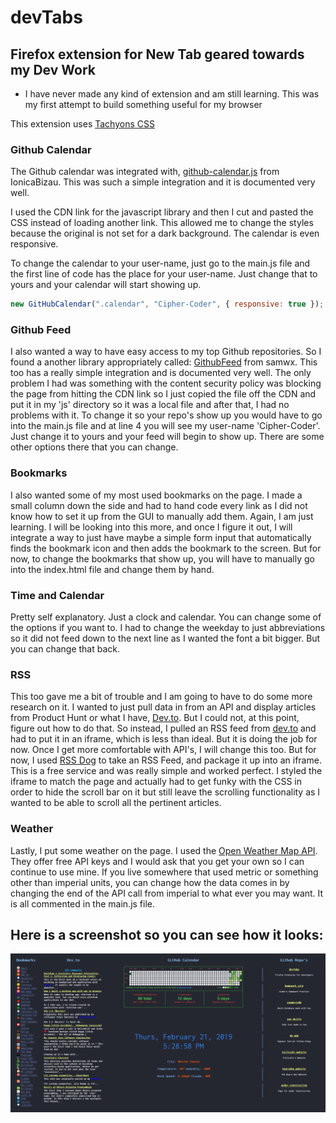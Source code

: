 # devTabs

## Firefox extension for New Tab geared towards my Dev Work

- I have never made any kind of extension and am still learning. This was my first attempt to build something useful for my browser

This extension uses [Tachyons CSS](https://tachyons.io)

### Github Calendar

The Github calendar was integrated with, [github-calendar.js](https://github.com/IonicaBizau/github-calendar) from IonicaBizau. This was such a simple integration and it is documented very well.

I used the CDN link for the javascript library and then I cut and pasted the CSS instead of loading another link. This allowed me to change the styles because the original is not set for a dark background. The calendar is even responsive.

To change the calendar to your user-name, just go to the main.js file and the first line of code has the place for your user-name. Just change that to yours and your calendar will start showing up.

```js
new GitHubCalendar(".calendar", "Cipher-Coder", { responsive: true }); //Just change the 'Cipher-Coder' to what ever user you want to show up
```

### Github Feed

I also wanted a way to have easy access to my top Github repositories. So I found a another library appropriately called: [GithubFeed](https://github.com/samwx/GithubFeed) from samwx. This too has a really simple integration and is documented very well. The only problem I had was something with the content security policy was blocking the page from hitting the CDN link so I just copied the file off the CDN and put it in my 'js' directory so it was a local file and after that, I had no problems with it. To change it so your repo's show up you would have to go into the main.js file and at line 4 you will see my user-name 'Cipher-Coder'. Just change it to yours and your feed will begin to show up. There are some other options there that you can change.

### Bookmarks

I also wanted some of my most used bookmarks on the page. I made a small column down the side and had to hand code every link as I did not know how to set it up from the GUI to manually add them. Again, I am just learning. I will be looking into this more, and once I figure it out, I will integrate a way to just have maybe a simple form input that automatically finds the bookmark icon and then adds the bookmark to the screen. But for now, to change the bookmarks that show up, you will have to manually go into the index.html file and change them by hand.

### Time and Calendar

Pretty self explanatory. Just a clock and calendar. You can change some of the options if you want to. I had to change the weekday to just abbreviations so it did not feed down to the next line as I wanted the font a bit bigger. But you can change that back.

### RSS

This too gave me a bit of trouble and I am going to have to do some more research on it. I wanted to just pull data in from an API and display articles from Product Hunt or what I have, [Dev.to](https://dev.to). But I could not, at this point, figure out how to do that. So instead, I pulled an RSS feed from [dev.to](https://dev.to) and had to put it in an iframe, which is less than ideal. But it is doing the job for now. Once I get more comfortable with API's, I will change this too. But for now, I used [RSS Dog](https://www.rssdog.com) to take an RSS Feed, and package it up into an iframe. This is a free service and was really simple and worked perfect. I styled the iframe to match the page and actually had to get funky with the CSS in order to hide the scroll bar on it but still leave the scrolling functionality as I wanted to be able to scroll all the pertinent articles.

### Weather

Lastly, I put some weather on the page. I used the [Open Weather Map API](https://openweathermap.org). They offer free API keys and I would ask that you get your own so I can continue to use mine. If you live somewhere that used metric or something other than imperial units, you can change how the data comes in by changing the end of the API call from imperial to what ever you may want. It is all commented in the main.js file.

## Here is a screenshot so you can see how it looks:

<p>
  <img src="assets/img/screenshot2.png">
</p>
